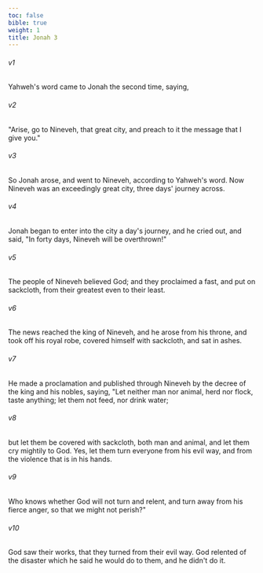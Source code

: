 ```yaml
---
toc: false
bible: true
weight: 1
title: Jonah 3
---
```




###### v1 
Yahweh's word came to Jonah the second time, saying, 

###### v2 
"Arise, go to Nineveh, that great city, and preach to it the message that I give you." 

###### v3 
So Jonah arose, and went to Nineveh, according to Yahweh's word. Now Nineveh was an exceedingly great city, three days' journey across. 

###### v4 
Jonah began to enter into the city a day's journey, and he cried out, and said, "In forty days, Nineveh will be overthrown!" 

###### v5 
The people of Nineveh believed God; and they proclaimed a fast, and put on sackcloth, from their greatest even to their least. 

###### v6 
The news reached the king of Nineveh, and he arose from his throne, and took off his royal robe, covered himself with sackcloth, and sat in ashes. 

###### v7 
He made a proclamation and published through Nineveh by the decree of the king and his nobles, saying, "Let neither man nor animal, herd nor flock, taste anything; let them not feed, nor drink water; 

###### v8 
but let them be covered with sackcloth, both man and animal, and let them cry mightily to God. Yes, let them turn everyone from his evil way, and from the violence that is in his hands. 

###### v9 
Who knows whether God will not turn and relent, and turn away from his fierce anger, so that we might not perish?" 

###### v10 
God saw their works, that they turned from their evil way. God relented of the disaster which he said he would do to them, and he didn't do it.
